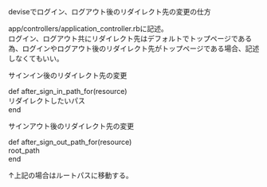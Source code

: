 deviseでログイン、ログアウト後のリダイレクト先の変更の仕方

app/controllers/application_controller.rbに記述。<br>
ログイン、ログアウト共にリダイレクト先はデフォルトでトップページである為、ログインやログアウト後のリダイレクト先がトップページである場合、記述しなくてもいい。<br>

サインイン後のリダイレクト先の変更<br>

def after_sign_in_path_for(resource)<br>
  リダイレクトしたいパス<br>
end

サインアウト後のリダイレクト先の変更<br>

def after_sign_out_path_for(resource)<br>
  root_path<br>
end<br>

↑上記の場合はルートパスに移動する。<br>
